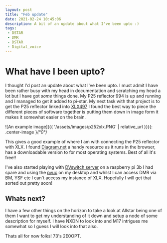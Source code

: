 ```yaml
---
layout: post
title: "Feb update"
date: 2021-02-24 10:45:06
description: A bit of an update about what I've been upto :)
tags: 
 - DSTAR
 - DMR
 - DSTAR
 - Digital_voice
---
```


# What have I been upto?  


I thought I'd post an update about what I've been upto. I must admit I have been rather busy with my head in documentation and scratching my head a lot but I have got *some* things done. My P25 reflector 994 is up and running and I managed to get it added to pi-star. My next task with that project is to get the P25 reflector linked into [XLX497](http://xlx.openreflector.com) I found the best way to piece the different pieces of software together is putting them down in image form it makes it somewhat easier on the brain.


![An example image]({{ '/assets/images/p252xlx.PNG' | relative_url }}){: .center-image }*(°0°)*


This gives a good example of where I am with connecting the P25 reflector with XLX. I found [Diagram.net](https://www.diagrams.net/) a handy resource as it runs in the browser, has a downloadable version to for most operating systems. Best of all it's free!! 


I've also started playing with [DVswitch server](https://dvswitch.groups.io/g/Server) on a raspberry pi 3b I had spare and using the [pyuc](https://github.com/DVSwitch/USRP_Client) on my desktop and whilst I can access DMR via BM, YSF etc I can't access my instance of XLX. Hopefully I will get that sorted out pretty soon!


## Whats next?


I have a few other things on the horizon to take a look at Allstar being one of them I want to get my understanding of it down and setup a node of some description for myself. I have NXDN to look into and M17 intrigues me somewhat so I guess I will look into that also.



Thats all for now folks!
73's 
2E0OPT.